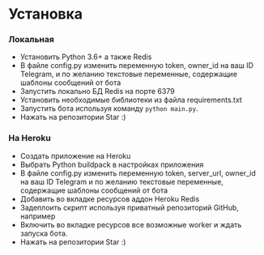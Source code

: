 # Установка
### Локальная

- Установить Python 3.6+ а также Redis
- В файле config.py изменить переменную token, owner_id на ваш ID Telegram, и по желанию текстовые переменные, содержащие шаблоны сообщений от бота
- Запустить локально БД Redis на портe 6379
- Установить необходимые библиотеки из файла requirements.txt
- Запустить бота используя команду `python main.py`.
- Нажать на репозитории Star :)

### На Heroku

- Создать приложение на Heroku
- Выбрать Python buildpack в настройках приложения
- В файле config.py изменить переменную token, server_url, owner_id на ваш ID Telegram и по желанию текстовые переменные, содержащие шаблоны сообщений от бота
- Добавить во вкладке ресурсов аддон Heroku Redis
- Задеплоить скрипт используя приватный репозиторий GitHub, например
- Включить во вкладке ресурсов все возможные worker и ждать запуска бота.
- Нажать на репозитории Star :)
